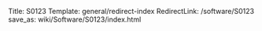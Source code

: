 Title: S0123
Template: general/redirect-index
RedirectLink: /software/S0123
save_as: wiki/Software/S0123/index.html